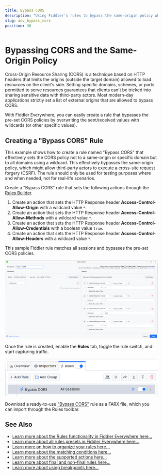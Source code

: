 ```yaml
---
title: Bypass CORS
description: "Using Fiddler's rules to bypass the same-origin policy when using cross-origin resource sharing (CORS)."
slug: adv_bypass_cors
position: 30
---
```


# Bypassing CORS and the Same-Origin Policy

Cross-Origin Resource Sharing (CORS) is a technique based on HTTP headers that limits the origins (outside the target domain) allowed to load resources on the client's side. Setting specific domains, schemes, or ports permitted to serve resources guarantees that clients can't be tricked into sharing sensitive data with third-party actors. Most modern-day applications strictly set a list of external origins that are allowed to bypass CORS. 

With Fiddler Everywhere, you can easily create a rule that bypasses the pre-set CORS policies by overwriting the sent/received values with wildcards (or other specific values).

## Creating a "Bypass CORS" Rule

This example shows how to create a rule named "Bypass CORS" that effectively sets the CORS policy not to a same-origin or specific domain but to all domains using a wildcard. This effectively bypasses the same-origin policy, which might allow third-party actors to execute a cross-site request forgery (CSRF). The rule should only be used for testing purposes where and when needed, not for real-life scenarios.

Create a "Bypass CORS" rule that sets the following actions through the [Rules Builder](slug://modify-traffic-get-started).

1. Create an action that sets the HTTP Response header **Access-Control-Allow-Origin** with a wildcard value `*`.
1. Create an action that sets the HTTP Response header **Access-Control-Allow-Methods** with a wildcard value `*`.
1. Create an action that sets the HTTP Response header **Access-Control-Allow-Credentials** with a boolean value `true`.
1. Create an action that sets the HTTP Response header **Access-Control-Allow-Headers** with a wildcard value `*`.

This sample Fiddler rule matches all sessions and bypasses the pre-set CORS policies.

![Creating "Bypass CORS" rule](./images/adv-bypass-cors.png)

Once the rule is created, enable the **Rules** tab, toggle the rule switch, and start capturing traffic.

![Activating the "Bypass CORS" rule](./images/adv-bypass-cors-active.png)

Download a ready-to-use <a href="https://github.com/telerik/fiddler-everywhere/tree/master/rules/bypass-cors" target="_blank">"Bypass CORS"</a> rule as a FARX file, which you can import through the Rules toolbar.
 
## See Also

* [Learn more about the Rules functionality in Fiddler Everywhere here...](slug://modify-traffic-get-started)
* [Learn more about all rules presets in Fiddler Everywhere here...](slug://adv_techniques_fiddler)
* [Learn more on how to organize your rules here...](slug://rulesbuilder-get-started)
* [Learn more about the matching conditions here...](slug://fiddler-rules-actions#conditions)
* [Learn more about the supported actions here...](slug://fiddler-rules-actions#actions)
* [Learn more about final and non-final rules here...](slug://fiddler-rules-actions#final-and-non-final-actions)
* [Learn more about using breakpoints here...](slug://rulesbuilder-breakpoints)